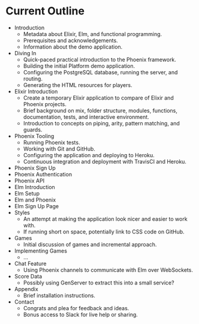 # Current Outline

- Introduction
  - Metadata about Elixir, Elm, and functional programming.
  - Prerequisites and acknowledgements.
  - Information about the demo application.
- Diving In
  - Quick-paced practical introduction to the Phoenix framework.
  - Building the initial Platform demo application.
  - Configuring the PostgreSQL database, running the server, and routing.
  - Generating the HTML resources for players.
- Elixir Introduction
  - Create a temporary Elixir application to compare of Elixir and Phoenix
    projects.
  - Brief background on mix, folder structure, modules, functions,
    documentation, tests, and interactive environment.
  - Introduction to concepts on piping, arity, pattern matching, and guards.
- Phoenix Tooling
  - Running Phoenix tests.
  - Working with Git and GitHub.
  - Configuring the application and deploying to Heroku.
  - Continuous integration and deployment with TravisCI and Heroku.
- Phoenix Sign Up
- Phoenix Authentication
- Phoenix API
- Elm Introduction
- Elm Setup
- Elm and Phoenix
- Elm Sign Up Page
- Styles
  - An attempt at making the application look nicer and easier to work with.
  - If running short on space, potentially link to CSS code on GitHub.
- Games
  - Initial discussion of games and incremental approach.
- Implementing Games
  - ...
- Chat Feature
  - Using Phoenix channels to communicate with Elm over WebSockets.
- Score Data
  - Possibly using GenServer to extract this into a small service?
- Appendix
  - Brief installation instructions.
- Contact
  - Congrats and plea for feedback and ideas.
  - Bonus access to Slack for live help or sharing.
